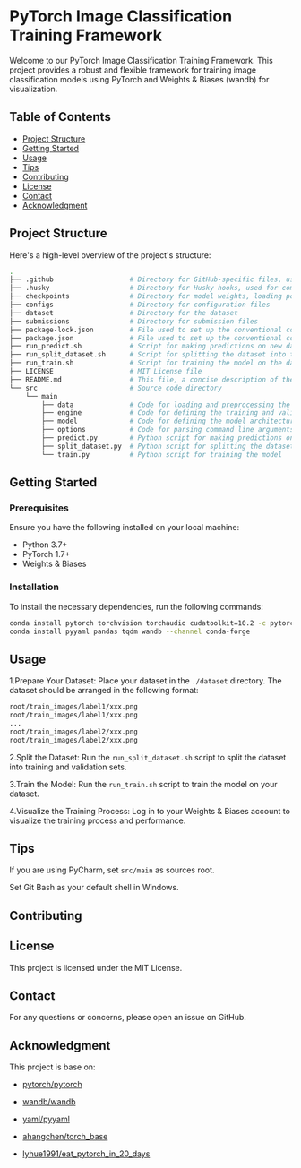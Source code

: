 # PyTorch Image Classification Training Framework

Welcome to our PyTorch Image Classification Training Framework. This project provides a robust and flexible framework for training image classification models using PyTorch and Weights & Biases (wandb) for visualization.

## Table of Contents

- [Project Structure](#project-structure)
- [Getting Started](#getting-started)
- [Usage](#usage)
- [Tips](#tips)
- [Contributing](#contributing)
- [License](#license)
- [Contact](#contact)
- [Acknowledgment](#acknowledgment)

## Project Structure

Here's a high-level overview of the project's structure:

```bash
.
├── .github                   # Directory for GitHub-specific files, used for commitlint
├── .husky                    # Directory for Husky hooks, used for commitlint
├── checkpoints               # Directory for model weights, loading points, and wandb logs
├── configs                   # Directory for configuration files
├── dataset                   # Directory for the dataset
├── submissions               # Directory for submission files
├── package-lock.json         # File used to set up the conventional commits environment
├── package.json              # File used to set up the conventional commits environment
├── run_predict.sh            # Script for making predictions on new data
├── run_split_dataset.sh      # Script for splitting the dataset into training and validation sets
├── run_train.sh              # Script for training the model on the dataset
├── LICENSE                   # MIT License file
├── README.md                 # This file, a concise description of the project
└── src                       # Source code directory
    └── main
        ├── data              # Code for loading and preprocessing the dataset
        ├── engine            # Code for defining the training and validation loops
        ├── model             # Code for defining the model architecture
        ├── options           # Code for parsing command line arguments
        ├── predict.py        # Python script for making predictions on new data
        ├── split_dataset.py  # Python script for splitting the dataset
        └── train.py          # Python script for training the model
```

## Getting Started

### Prerequisites

Ensure you have the following installed on your local machine:

- Python 3.7+
- PyTorch 1.7+
- Weights & Biases

### Installation

To install the necessary dependencies, run the following commands:

```bash
conda install pytorch torchvision torchaudio cudatoolkit=10.2 -c pytorch
conda install pyyaml pandas tqdm wandb --channel conda-forge
```

## Usage

1.Prepare Your Dataset: Place your dataset in the `./dataset` directory. The dataset should be arranged in the following format:

```bash
root/train_images/label1/xxx.png
root/train_images/label1/xxx.png
...
root/train_images/label2/xxx.png
root/train_images/label2/xxx.png
```

2.Split the Dataset: Run the `run_split_dataset.sh` script to split the dataset into training and validation sets.

3.Train the Model: Run the `run_train.sh` script to train the model on your dataset.

4.Visualize the Training Process: Log in to your Weights & Biases account to visualize the training process and performance.

## Tips

If you are using PyCharm, set `src/main` as sources root.

Set Git Bash as your default shell in Windows.

## Contributing

## License

This project is licensed under the MIT License.

## Contact

For any questions or concerns, please open an issue on GitHub.

## Acknowledgment

This project is base on:

- [pytorch/pytorch](https://github.com/pytorch/pytorch)

- [wandb/wandb](https://github.com/wandb/wandb)

- [yaml/pyyaml](https://github.com/yaml/pyyaml)

- [ahangchen/torch_base](https://github.com/ahangchen/torch_base)

- [lyhue1991/eat_pytorch_in_20_days](https://github.com/lyhue1991/eat_pytorch_in_20_days)
